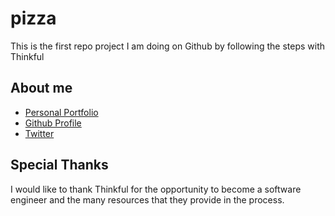 # pizza

This is the first repo project I am doing on Github by following the steps with Thinkful

## About me

* [Personal Portfolio](http://me.com)
* [Github Profile](http://github.com)
* [Twitter](http://twitter.com)

## Special Thanks

I would like to thank Thinkful for the opportunity to become a software engineer and the many resources that they provide in the process.

